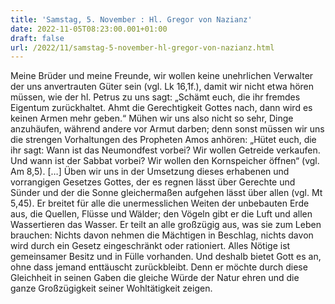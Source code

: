 ```yaml
---
title: 'Samstag, 5. November : Hl. Gregor von Nazianz'
date: 2022-11-05T08:23:00.001+01:00
draft: false
url: /2022/11/samstag-5-november-hl-gregor-von-nazianz.html
---
```


Meine Brüder und meine Freunde, wir wollen keine unehrlichen Verwalter der uns anvertrauten Güter sein (vgl. Lk 16,1f.), damit wir nicht etwa hören müssen, wie der hl. Petrus zu uns sagt: „Schämt euch, die ihr fremdes Eigentum zurückhaltet. Ahmt die Gerechtigkeit Gottes nach, dann wird es keinen Armen mehr geben.“ Mühen wir uns also nicht so sehr, Dinge anzuhäufen, während andere vor Armut darben; denn sonst müssen wir uns die strengen Vorhaltungen des Propheten Amos anhören: „Hütet euch, die ihr sagt: Wann ist das Neumondfest vorbei? Wir wollen Getreide verkaufen. Und wann ist der Sabbat vorbei? Wir wollen den Kornspeicher öffnen“ (vgl. Am 8,5). \[…\] Üben wir uns in der Umsetzung dieses erhabenen und vorrangigen Gesetzes Gottes, der es regnen lässt über Gerechte und Sünder und der die Sonne gleichermaßen aufgehen lässt über allen (vgl. Mt 5,45). Er breitet für alle die unermesslichen Weiten der unbebauten Erde aus, die Quellen, Flüsse und Wälder; den Vögeln gibt er die Luft und allen Wassertieren das Wasser. Er teilt an alle großzügig aus, was sie zum Leben brauchen: Nichts davon nehmen die Mächtigen in Beschlag, nichts davon wird durch ein Gesetz eingeschränkt oder rationiert. Alles Nötige ist gemeinsamer Besitz und in Fülle vorhanden. Und deshalb bietet Gott es an, ohne dass jemand enttäuscht zurückbleibt. Denn er möchte durch diese Gleichheit in seinen Gaben die gleiche Würde der Natur ehren und die ganze Großzügigkeit seiner Wohltätigkeit zeigen.